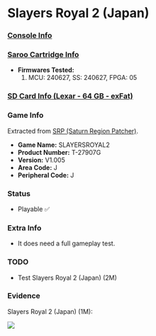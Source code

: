 # Slayers Royal 2 (Japan)

### [Console Info](../../../../Info/Consoles/VA13/README.md)

### [Saroo Cartridge Info](../../../../Info/Cartridges/GuangzhouSanStarOnlineShop/1.6/README.md)

- <b>Firmwares Tested:</b>
  1. MCU: 240627, SS: 240627, FPGA: 05

### [SD Card Info (Lexar - 64 GB - exFat)](../../../../Info/SdCards/Lexar/64GB/exfat/README.md)

### Game Info

Extracted from [SRP (Saturn Region Patcher)](https://segaxtreme.net/resources/saturn-region-patcher.81/download).

- <b>Game Name:</b> SLAYERSROYAL2
- <b>Product Number:</b> T-27907G
- <b>Version:</b> V1.005
- <b>Area Code:</b> J
- <b>Peripheral Code:</b> J

### Status

- Playable :white_check_mark:

### Extra Info

- It does need a full gameplay test.

### TODO

- Test Slayers Royal 2 (Japan) (2M)

### Evidence

Slayers Royal 2 (Japan) (1M):

[![](https://img.youtube.com/vi/_c40oEbm2y8/0.jpg)](https://www.youtube.com/watch?v=_c40oEbm2y8)
